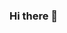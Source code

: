 ### Hi there 👋

<!--
**MaraMarli/MaraMarli** 

-Atualmente estou aprende a trabalhar no JavaScript

-Atualmente trabalho como professora de Matemática e Educação Financeira.
